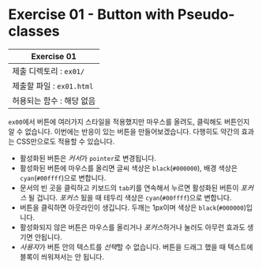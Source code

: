# Exercise 01 - Button with Pseudo-classes

| Exercise 01              |
| ------------------------ |
| 제출 디렉토리 : `ex01/`  |
| 제출할 파일 : `ex01.html` |
| 허용되는 함수 : 해당 없음     |

`ex00`에서 버튼에 여러가지 스타일을 적용했지만 마우스를 올려도, 클릭해도 버튼인지 알 수 없습니다.
이번에는 반응이 있는 버튼을 만들어보겠습니다. 다행히도 약간의 효과는 CSS만으로도 적용할 수 있습니다.

- 활성화된 버튼은 *커서*가 `pointer`로 변경됩니다.
- 활성화된 버튼에 마우스를 올리면 글씨 색상은 `black`(`#000000`), 배경 색상은 `cyan`(`#00ffff`)으로 변합니다.
- 문서의 빈 곳을 클릭하고 키보드의 `tab`키를 연속해서 누르면 활성화된 버튼이 *포커스* 될 겁니다. *포커스* 됬을 때 테두리 색상은 `cyan`(`#00ffff`)으로 변합니다.
- 버튼을 클릭하면 아웃라인이 생깁니다. 두깨는 1px이며 색상은 `black`(`#000000`)입니다.
- 활성화되지 않은 버튼은 마우스를 올리거나 *포커스*하거나 눌러도 아무런 효과도 생기면 안됩니다.
- *사용자*가 버튼 안의 텍스트를 *선택*할 수 없습니다. 버튼을 드래그 했을 때 텍스트에 블록이 씌워져서는 안 됩니다.
